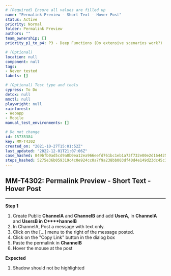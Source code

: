 ```yaml
---
# (Required) Ensure all values are filled up
name: "Permalink Preview - Short Text - Hover Post"
status: Active
priority: Normal
folder: Permalink Preview
authors: ""
team_ownership: []
priority_p1_to_p4: P3 - Deep Functions (Do extensive scenarios work?)

# (Optional)
location: null
component: null
tags: 
- Never tested
labels: []

# (Optional) Test type and tools
cypress: To Do
detox: null
mmctl: null
playwright: null
rainforest: 
- Webapp
- Mobile
manual_test_environments: []

# Do not change
id: 15735384
key: MM-T4302
created_on: "2021-10-27T15:01:52Z"
last_updated: "2022-12-01T21:07:06Z"
case_hashed: 849bfb0ad5cd9a0b0ea12ea966eefd761bc1eb1a73f732e00e2d164425c143338d32f70ca0fd48cefe52017129b34424
steps_hashed: 5275e36b059319c4c0e924cc0a7f9a238bb003df40d4e149d23dc45c12442a2569d7c20df9abf2c986b5f8de3c1e8331
---
```


<!-- (Auto-generated) Based on frontmatter's "key" and "name" -->

## MM-T4302: Permalink Preview - Short Text - Hover Post

---

**Step 1**

1. Create Public **ChannelA** and **ChannelB** and add **UserA**, in **ChannelA** and **UsersB in C\*\*\*\*hannelB**
2. In ChannelA, Post a message with text only.
3. Click on the \[...] menu to the right of the message posted.
4. Click on the "Copy Link" button in the dialog box
5. Paste the permalink in **ChannelB**
6. Hover the mouse at the post

**Expected**

1. Shadow should not be highlighted
